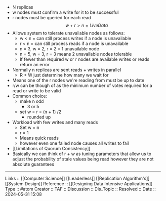 - N replicas
- w nodes must confirm a write for it to be successful
- r nodes must be queried for each read
$$
w + r > n = Live Data
$$
- Allows system to tolerate unavailable nodes as follows:
	- w < n = can still process writes if a node is unavailable
	- r < n = can still process reads if a node is unavailable
	- n = 3, w = 2, r = 2 = 1 unavailable node
	- n = 5, w = 3, r = 3 means 2 unavailable nodes tolerable 
	- If fewer than required w or r nodes are available writes or reads return an error
- Normally n replicas are sent reads + writes in parallel
	- R + W just determine how many we wait for
- Means one of the r nodes we're reading from must be up to date 
- r/w can be though of as the minimum number of votes required for a read or write to be valid
- Common choice:
	- make n odd
		- 3 or 5
	- set w = r =  (n + 1) /2 
		- rounded up
- Workload with few writes and many reads
	- Set w = n
	- r = 1
	- Means quick reads
	- however even one failed node causes all writes to fail
- [[Limitations of Quorum Consistency]]
- Basically we can think of r + w as tuning parameters that allow us to adjust the probability of stale values being read however they are not absolute guarantees
---
Links :: [[Computer Science]] [[Leaderless]] [[Replication Algorithm's]] [[System Design]]
Reference :: [[Designing Data Intensive Applications]]
Type :: #atom
Creator ::
TAF ::
Discussion ::
Dis_Topic :: 
Resolved ::
Date :: 2024-05-31 15:08